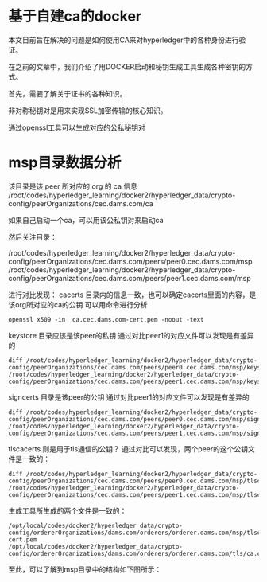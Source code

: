 # 基于自建ca的docker

本文目前旨在解决的问题是如何使用CA来对hyperledger中的各种身份进行验证。

在之前的文章中，我们介绍了用DOCKER启动和秘钥生成工具生成各种密钥的方式。

首先，需要了解关于证书的各种知识。

非对称秘钥对是用来实现SSL加密传输的核心知识。

通过openssl工具可以生成对应的公私秘钥对


# msp目录数据分析

该目录是该 peer 所对应的 org 的 ca 信息
/root/codes/hyperledger_learning/docker2/hyperledger_data/crypto-config/peerOrganizations/cec.dams.com/ca

如果自己启动一个ca，可以用该公私钥对来启动ca


然后关注目录：

/root/codes/hyperledger_learning/docker2/hyperledger_data/crypto-config/peerOrganizations/cec.dams.com/peers/peer0.cec.dams.com/msp
/root/codes/hyperledger_learning/docker2/hyperledger_data/crypto-config/peerOrganizations/cec.dams.com/peers/peer1.cec.dams.com/msp

进行对比发现：
cacerts 目录内的信息一致，也可以确定cacerts里面的内容，是该org所对应的ca的公钥
可以用命令进行分析
```cassandraql
openssl x509 -in  ca.cec.dams.com-cert.pem -noout -text
```

keystore 目录应该是该peer的私钥
通过对比peer1的对应文件可以发现是有差异的
```cassandraql
diff /root/codes/hyperledger_learning/docker2/hyperledger_data/crypto-config/peerOrganizations/cec.dams.com/peers/peer0.cec.dams.com/msp/keystore/* /root/codes/hyperledger_learning/docker2/hyperledger_data/crypto-config/peerOrganizations/cec.dams.com/peers/peer1.cec.dams.com/msp/keystore/*
```

signcerts 目录是该peer的公钥
通过对比peer1的对应文件可以发现是有差异的

```cgo
diff /root/codes/hyperledger_learning/docker2/hyperledger_data/crypto-config/peerOrganizations/cec.dams.com/peers/peer0.cec.dams.com/msp/signcerts/*pem /root/codes/hyperledger_learning/docker2/hyperledger_data/crypto-config/peerOrganizations/cec.dams.com/peers/peer1.cec.dams.com/msp/signcerts/*pem
```


tlscacerts 则是用于tls通信的公钥？
通过对比可以发现，两个peer的这个公钥文件是一致的：

```cassandraql
diff /root/codes/hyperledger_learning/docker2/hyperledger_data/crypto-config/peerOrganizations/cec.dams.com/peers/peer0.cec.dams.com/msp/tlscacerts/*pem /root/codes/hyperledger_learning/docker2/hyperledger_data/crypto-config/peerOrganizations/cec.dams.com/peers/peer1.cec.dams.com/msp/tlscacerts/*pem
```

生成工具所生成的两个文件是一致的：

```cgo
/opt/local/codes/docker2/hyperledger_data/crypto-config/ordererOrganizations/dams.com/orderers/orderer.dams.com/msp/tlscacerts/tlsca.dams.com-cert.pem 
/opt/local/codes/docker2/hyperledger_data/crypto-config/ordererOrganizations/dams.com/orderers/orderer.dams.com/tls/ca.crt
```





至此，可以了解到msp目录中的结构如下图所示：

